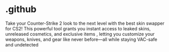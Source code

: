 # .github
Take your Counter-Strike 2 look to the next level with the best skin swapper for CS2! This powerful tool grants you instant access to leaked skins, unreleased cosmetics, and exclusive items , letting you customize your weapons, knives, and gear like never before—all while staying VAC-safe and undetected 
